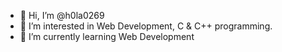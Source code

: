 - 👋 Hi, I’m @h0la0269
- 👀 I’m interested in Web Development, C & C++ programming.
- 🌱 I’m currently learning Web Development

<!---
h0la0269/h0la0269 is a ✨ special ✨ repository because its `README.md` (this file) appears on your GitHub profile.
You can click the Preview link to take a look at your changes.
--->
